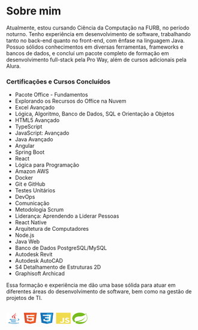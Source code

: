 
# Sobre mim
Atualmente, estou cursando Ciência da Computação na FURB, no período noturno. Tenho experiência em desenvolvimento de software, trabalhando tanto no back-end quanto no front-end, com ênfase na linguagem Java. Possuo sólidos conhecimentos em diversas ferramentas, frameworks e bancos de dados, e concluí um pacote completo de formação em desenvolvimento full-stack pela Pro Way, além de cursos adicionais pela Alura.

### Certificações e Cursos Concluídos

- Pacote Office - Fundamentos
- Explorando os Recursos do Office na Nuvem
- Excel Avançado
- Lógica, Algoritmo, Banco de Dados, SQL e Orientação a Objetos
- HTML5 Avançado
- TypeScript
- JavaScript: Avançado
- Java Avançado
- Angular
- Spring Boot
- React
- Lógica para Programação
- Amazon AWS
- Docker
- Git e GitHub
- Testes Unitários
- DevOps
- Comunicação
- Metodologia Scrum
- Liderança: Aprendendo a Liderar Pessoas
- React Native
- Arquitetura de Computadores
- Node.js
- Java Web
- Banco de Dados PostgreSQL/MySQL
- Autodesk Revit
- Autodesk AutoCAD
- S4 Detalhamento de Estruturas 2D
- Graphisoft Archicad

Essa formação e experiência me dão uma base sólida para atuar em diferentes áreas do desenvolvimento de software, bem como na gestão de projetos de TI.
  
  <div style="display: inline_block"><br>
  <img align="center" alt="Felipe-Java" height="30" width="40" src="https://raw.githubusercontent.com/devicons/devicon/master/icons/java/java-original.svg">
  <img align="center" alt="Felipe-HTML" height="30" width="40" src="https://raw.githubusercontent.com/devicons/devicon/master/icons/html5/html5-original.svg">
  <img align="center" alt="Felipe-CSS" height="30" width="40" src="https://raw.githubusercontent.com/devicons/devicon/master/icons/css3/css3-original.svg">
   <img align="center" alt="Felipe-Js" height="30" width="40" src="https://raw.githubusercontent.com/devicons/devicon/master/icons/javascript/javascript-plain.svg">
    <img align="center" alt="Felipe-Spring" height="30" width="40" src="https://raw.githubusercontent.com/devicons/devicon/master/icons/spring/spring-original.svg">
</div>
  
  ##
  
  ##

